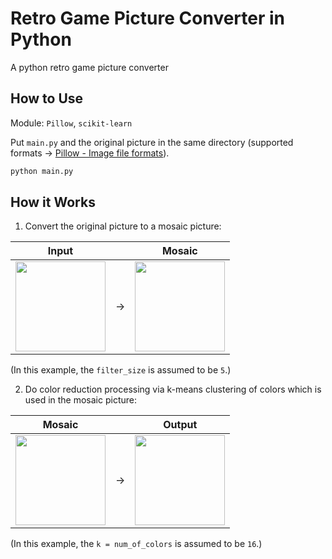 # Retro Game Picture Converter in Python

A python retro game picture converter

## How to Use

Module: `Pillow`, `scikit-learn`

Put `main.py` and the original picture in the same directory (supported formats -> [Pillow - Image file formats](https://pillow.readthedocs.io/en/latest/handbook/image-file-formats.html)).

```bash
python main.py
```

##  How it Works

1. Convert the original picture to a mosaic picture:

|Input| |Mosaic|
|---|---|---|
|<img src = "https://github.com/snaka0213/dot_converter/blob/images/before.png" width = "144x144">| → |<img src = "https://github.com/snaka0213/dot_converter/blob/images/mosaic.png" width = "144x144">|

(In this example, the `filter_size` is assumed to be `5`.)

2. Do color reduction processing via k-means clustering of colors which is used in the mosaic picture:

|Mosaic| |Output|
|---|---|---|
|<img src = "https://github.com/snaka0213/dot_converter/blob/images/mosaic.png" width = "144x144">| → |<img src = "https://github.com/snaka0213/dot_converter/blob/images/after.png" width = "144x144">|

(In this example, the `k = num_of_colors` is assumed to be `16`.)
